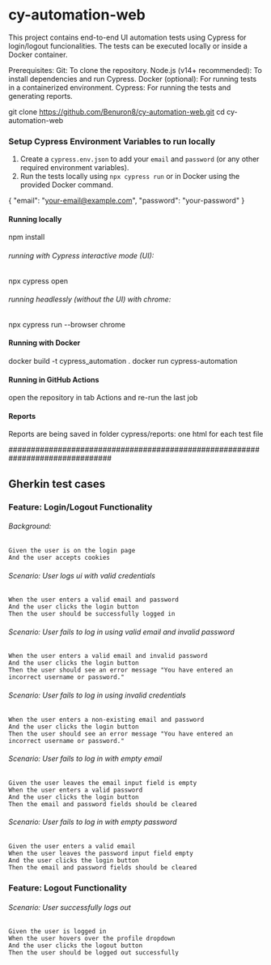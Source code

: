 # cy-automation-web
This project contains end-to-end UI automation tests using Cypress for login/logout funcionalities.
The tests can be executed locally or inside a Docker container.

Prerequisites:
Git: To clone the repository.
Node.js (v14+ recommended): To install dependencies and run Cypress.
Docker (optional): For running tests in a containerized environment.
Cypress: For running the tests and generating reports.

git clone https://github.com/Benuron8/cy-automation-web.git
cd cy-automation-web

### Setup Cypress Environment Variables to run locally

1. Create a `cypress.env.json` to add your `email` and `password` (or any other required environment variables).
2. Run the tests locally using `npx cypress run` or in Docker using the provided Docker command.

{
  "email": "your-email@example.com",
  "password": "your-password"
}

#### Running locally
npm install

###### running with Cypress interactive mode (UI):
npx cypress open

###### running headlessly (without the UI) with chrome:
npx cypress run --browser chrome

#### Running with Docker
docker build -t cypress_automation .
docker run cypress-automation 

#### Running in GitHub Actions
open the repository in tab Actions and re-run the last job

#### Reports
Reports are being saved in folder cypress/reports: one html for each test file

###############################################################################

## Gherkin test cases

### Feature: Login/Logout Functionality
    
 ###### Background:
    Given the user is on the login page
    And the user accepts cookies
    

  ###### Scenario: User logs ui with valid credentials
    When the user enters a valid email and password
    And the user clicks the login button
    Then the user should be successfully logged in

  ###### Scenario: User fails to log in using valid email and invalid password
    When the user enters a valid email and invalid password
    And the user clicks the login button
    Then the user should see an error message "You have entered an incorrect username or password."

  ###### Scenario: User fails to log in using invalid credentials
    When the user enters a non-existing email and password
    And the user clicks the login button
    Then the user should see an error message "You have entered an incorrect username or password."

  ###### Scenario: User fails to log in with empty email
    Given the user leaves the email input field is empty
    When the user enters a valid password
    And the user clicks the login button
    Then the email and password fields should be cleared

  ###### Scenario: User fails to log in with empty password
    Given the user enters a valid email
    When the user leaves the password input field empty
    And the user clicks the login button
    Then the email and password fields should be cleared

### Feature: Logout Functionality

  ###### Scenario: User successfully logs out
    Given the user is logged in
    When the user hovers over the profile dropdown
    And the user clicks the logout button
    Then the user should be logged out successfully